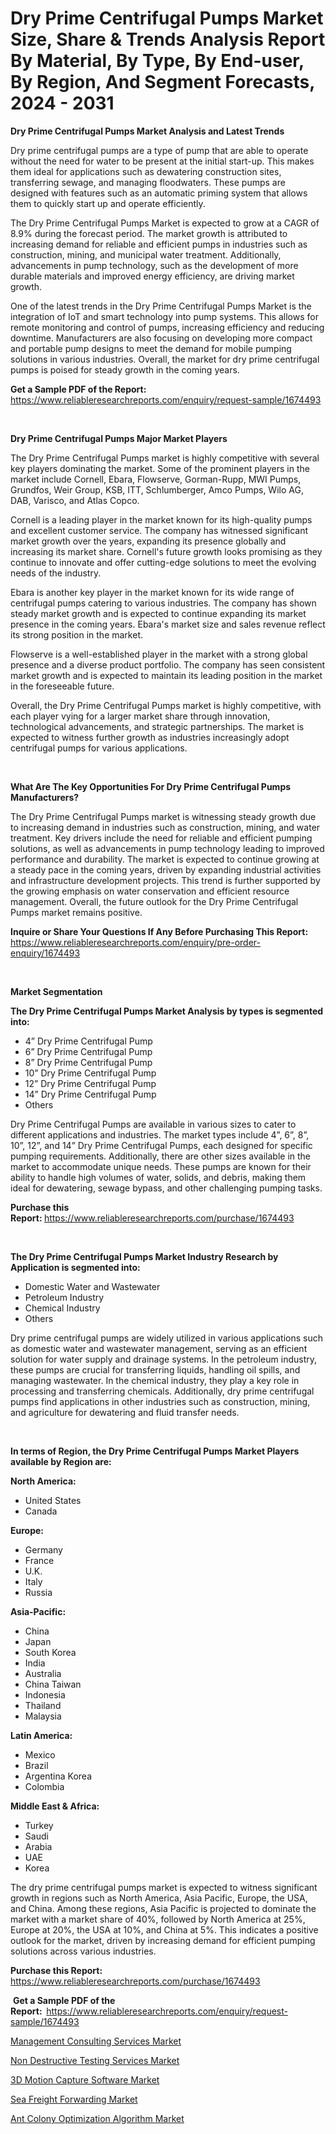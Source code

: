 <p><h1>Dry Prime Centrifugal Pumps Market Size, Share & Trends Analysis Report By Material, By Type, By End-user, By Region, And Segment Forecasts, 2024 - 2031</h1></p><p><strong>Dry Prime Centrifugal Pumps Market Analysis and Latest Trends</strong></p>
<p><p>Dry prime centrifugal pumps are a type of pump that are able to operate without the need for water to be present at the initial start-up. This makes them ideal for applications such as dewatering construction sites, transferring sewage, and managing floodwaters. These pumps are designed with features such as an automatic priming system that allows them to quickly start up and operate efficiently.</p><p>The Dry Prime Centrifugal Pumps Market is expected to grow at a CAGR of 8.9% during the forecast period. The market growth is attributed to increasing demand for reliable and efficient pumps in industries such as construction, mining, and municipal water treatment. Additionally, advancements in pump technology, such as the development of more durable materials and improved energy efficiency, are driving market growth.</p><p>One of the latest trends in the Dry Prime Centrifugal Pumps Market is the integration of IoT and smart technology into pump systems. This allows for remote monitoring and control of pumps, increasing efficiency and reducing downtime. Manufacturers are also focusing on developing more compact and portable pump designs to meet the demand for mobile pumping solutions in various industries. Overall, the market for dry prime centrifugal pumps is poised for steady growth in the coming years.</p></p>
<p><strong>Get a Sample PDF of the Report:&nbsp;</strong> <a href="https://www.reliableresearchreports.com/enquiry/request-sample/1674493">https://www.reliableresearchreports.com/enquiry/request-sample/1674493</a></p>
<p>&nbsp;</p>
<p><strong>Dry Prime Centrifugal Pumps Major Market Players</strong></p>
<p><p>The Dry Prime Centrifugal Pumps market is highly competitive with several key players dominating the market. Some of the prominent players in the market include Cornell, Ebara, Flowserve, Gorman-Rupp, MWI Pumps, Grundfos, Weir Group, KSB, ITT, Schlumberger, Amco Pumps, Wilo AG, DAB, Varisco, and Atlas Copco.</p><p>Cornell is a leading player in the market known for its high-quality pumps and excellent customer service. The company has witnessed significant market growth over the years, expanding its presence globally and increasing its market share. Cornell's future growth looks promising as they continue to innovate and offer cutting-edge solutions to meet the evolving needs of the industry.</p><p>Ebara is another key player in the market known for its wide range of centrifugal pumps catering to various industries. The company has shown steady market growth and is expected to continue expanding its market presence in the coming years. Ebara's market size and sales revenue reflect its strong position in the market.</p><p>Flowserve is a well-established player in the market with a strong global presence and a diverse product portfolio. The company has seen consistent market growth and is expected to maintain its leading position in the market in the foreseeable future.</p><p>Overall, the Dry Prime Centrifugal Pumps market is highly competitive, with each player vying for a larger market share through innovation, technological advancements, and strategic partnerships. The market is expected to witness further growth as industries increasingly adopt centrifugal pumps for various applications.</p></p>
<p>&nbsp;</p>
<p><strong>What Are The Key Opportunities For Dry Prime Centrifugal Pumps Manufacturers?</strong></p>
<p><p>The Dry Prime Centrifugal Pumps market is witnessing steady growth due to increasing demand in industries such as construction, mining, and water treatment. Key drivers include the need for reliable and efficient pumping solutions, as well as advancements in pump technology leading to improved performance and durability. The market is expected to continue growing at a steady pace in the coming years, driven by expanding industrial activities and infrastructure development projects. This trend is further supported by the growing emphasis on water conservation and efficient resource management. Overall, the future outlook for the Dry Prime Centrifugal Pumps market remains positive.</p></p>
<p><strong>Inquire or Share Your Questions If Any Before Purchasing This Report:</strong> <a href="https://www.reliableresearchreports.com/enquiry/pre-order-enquiry/1674493">https://www.reliableresearchreports.com/enquiry/pre-order-enquiry/1674493</a></p>
<p>&nbsp;</p>
<p><strong>Market Segmentation</strong></p>
<p><strong>The Dry Prime Centrifugal Pumps Market Analysis by types is segmented into:</strong></p>
<p><ul><li>4” Dry Prime Centrifugal Pump</li><li>6” Dry Prime Centrifugal Pump</li><li>8” Dry Prime Centrifugal Pump</li><li>10” Dry Prime Centrifugal Pump</li><li>12” Dry Prime Centrifugal Pump</li><li>14” Dry Prime Centrifugal Pump</li><li>Others</li></ul></p>
<p><p>Dry Prime Centrifugal Pumps are available in various sizes to cater to different applications and industries. The market types include 4”, 6”, 8”, 10”, 12”, and 14” Dry Prime Centrifugal Pumps, each designed for specific pumping requirements. Additionally, there are other sizes available in the market to accommodate unique needs. These pumps are known for their ability to handle high volumes of water, solids, and debris, making them ideal for dewatering, sewage bypass, and other challenging pumping tasks.</p></p>
<p><strong>Purchase this Report:&nbsp;</strong><a href="https://www.reliableresearchreports.com/purchase/1674493">https://www.reliableresearchreports.com/purchase/1674493</a></p>
<p>&nbsp;</p>
<p><strong>The Dry Prime Centrifugal Pumps Market Industry Research by Application is segmented into:</strong></p>
<p><ul><li>Domestic Water and Wastewater</li><li>Petroleum Industry</li><li>Chemical Industry</li><li>Others</li></ul></p>
<p><p>Dry prime centrifugal pumps are widely utilized in various applications such as domestic water and wastewater management, serving as an efficient solution for water supply and drainage systems. In the petroleum industry, these pumps are crucial for transferring liquids, handling oil spills, and managing wastewater. In the chemical industry, they play a key role in processing and transferring chemicals. Additionally, dry prime centrifugal pumps find applications in other industries such as construction, mining, and agriculture for dewatering and fluid transfer needs.</p></p>
<p>&nbsp;</p>
<p><strong>In terms of Region, the Dry Prime Centrifugal Pumps Market Players available by Region are:</strong></p>
<p>
    <p> <strong> North America: </strong>
        <ul>
            <li>United States</li>
            <li>Canada</li>
        </ul>
        </p> 
    <p> <strong> Europe: </strong>
        <ul>
            <li>Germany</li>
            <li>France</li>
            <li>U.K.</li>
            <li>Italy</li>
            <li>Russia</li>
        </ul>
        </p> 
    <p> <strong> Asia-Pacific: </strong>
        <ul>
            <li>China</li>
            <li>Japan</li>
            <li>South Korea</li>
            <li>India</li>
            <li>Australia</li>
            <li>China Taiwan</li>
            <li>Indonesia</li>
            <li>Thailand</li>
            <li>Malaysia</li>
        </ul>
        </p> 
    <p> <strong> Latin America: </strong>
        <ul>
            <li>Mexico</li>
            <li>Brazil</li>
            <li>Argentina Korea</li>
            <li>Colombia</li>
        </ul>
        </p> 
    <p> <strong> Middle East & Africa: </strong>
        <ul>
            <li>Turkey</li>
            <li>Saudi</li>
            <li>Arabia</li>
            <li>UAE</li>
            <li>Korea</li>
        </ul>
    </p>
    </p>
<p><p>The dry prime centrifugal pumps market is expected to witness significant growth in regions such as North America, Asia Pacific, Europe, the USA, and China. Among these regions, Asia Pacific is projected to dominate the market with a market share of 40%, followed by North America at 25%, Europe at 20%, the USA at 10%, and China at 5%. This indicates a positive outlook for the market, driven by increasing demand for efficient pumping solutions across various industries.</p></p>
<p><strong>Purchase this Report: </strong><a href="https://www.reliableresearchreports.com/purchase/1674493">https://www.reliableresearchreports.com/purchase/1674493</a></p>
<p>&nbsp;<strong>Get a Sample PDF of the Report:&nbsp;&nbsp;</strong><a href="https://www.reliableresearchreports.com/enquiry/request-sample/1674493">https://www.reliableresearchreports.com/enquiry/request-sample/1674493</a></p>
<p><strong></strong></p>
<p><p><a href="https://medium.com/@lilyberge344/management-consulting-services-market-analysis-and-sze-forecasted-for-period-from-2024-to-2031-2b0137b7865f">Management Consulting Services Market</a></p><p><a href="https://medium.com/@lilyberge344/non-destructive-testing-services-market-furnishes-information-on-market-share-market-trends-and-07fa83c5862f">Non Destructive Testing Services Market</a></p><p><a href="https://medium.com/@lilyberge344/3d-motion-capture-software-market-exploring-market-share-market-trends-and-future-growth-95578385081a">3D Motion Capture Software Market</a></p><p><a href="https://medium.com/@lilyberge344/sea-freight-forwarding-market-size-cagr-trends-2024-2030-7171e8c0f6f3">Sea Freight Forwarding Market</a></p><p><a href="https://medium.com/@lilyberge344/ant-colony-optimization-algorithm-market-the-key-to-successful-business-strategy-forecast-till-96c28fb4a6b8">Ant Colony Optimization Algorithm Market</a></p></p>